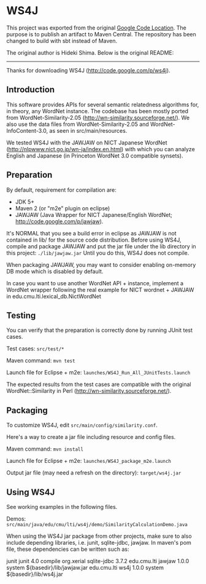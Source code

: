 # WS4J

This project was exported from the original [Google Code Location](http://code.google.com/p/ws4j).
The purpose is to publish an artifact to Maven Central. The repository has been changed to
build with sbt instead of Maven.

The original author is Hideki Shima. Below is the original README:

----

Thanks for downloading WS4J (http://code.google.com/p/ws4j).

## Introduction

This software provides APIs for several semantic relatedness 
algorithms for, in theory, any WordNet instance. The codebase
has been mostly ported from WordNet-Similarity-2.05 
(http://wn-similarity.sourceforge.net/). We also use the data 
files from WordNet-Similarity-2.05 and WordNet-InfoContent-3.0, 
as seen in src/main/resources. 

We tested WS4J with the JAWJAW on NICT Japanese 
WordNet (http://nlpwww.nict.go.jp/wn-ja/index.en.html) 
with which you can analyze English and Japanese (in 
Princeton WordNet 3.0 compatible synsets).

## Preparation

By default, requirement for compilation are:

 - JDK 5+ 
 - Maven 2 (or "m2e" plugin on eclipse)
 - JAWJAW (Java Wrapper for NICT Japanese/English WordNet; http://code.google.com/p/jawjaw).

It's NORMAL that you see a build error in eclipse as JAWJAW is 
not contained in lib/ for the source code distribution.
Before using WS4J, compile and package JAWJAW and put the
jar file under the lib directory in this project: `./lib/jawjaw.jar`
Until you do this, WS4J does not compile.

When packaging JAWJAW, you may want to consider enabling
on-memory DB mode which is disabled by default.

In case you want to use another WordNet API + instance, 
implement a WordNet wrapper following the real example for NICT wordnet + JAWJAW 
in edu.cmu.lti.lexical_db.NictWordNet

## Testing

You can verify that the preparation is correctly done by running
JUnit test cases. 

Test cases:
  `src/test/*`
   
Maven command:
  `mvn test`

Launch file for Eclipse + m2e:
  `launches/WS4J_Run_All_JUnitTests.launch`

The expected results from the test cases are compatible with the 
original WordNet::Similarity in Perl (http://wn-similarity.sourceforge.net/).

## Packaging

To customize WS4J, edit `src/main/config/similarity.conf`.

Here's a way to create a jar file including resource and config files.

Maven command:
  `mvn install`

Launch file for Eclipse + m2e:
  `launches/WS4J_package_m2e.launch`

Output jar file (may need a refresh on the directory):
  `target/ws4j.jar`
  
## Using WS4J

See working examples in the following files.

Demos:
  `src/main/java/edu/cmu/lti/ws4j/demo/SimilarityCalculationDemo.java`

When using the WS4J jar package from other projects, make sure to 
also include depending libraries, i.e. junit, sqlite-jdbc, jawjaw.
In maven's pom file, these dependencies can be written such as: 

  <dependencies>
    <dependency>
      <groupId>junit</groupId>
      <artifactId>junit</artifactId>
      <version>4.0</version>
      <scope>compile</scope>
    </dependency>
    <dependency>
      <groupId>org.xerial</groupId>
      <artifactId>sqlite-jdbc</artifactId>
      <version>3.7.2</version>
    </dependency>
    <dependency>
      <groupId>edu.cmu.lti</groupId>
      <artifactId>jawjaw</artifactId>
      <version>1.0.0</version>
      <scope>system</scope> 
      <systemPath>${basedir}/lib/jawjaw.jar</systemPath>
    </dependency>
    <dependency>
      <groupId>edu.cmu.lti</groupId>
      <artifactId>ws4j</artifactId>
      <version>1.0.0</version>
      <scope>system</scope> 
      <systemPath>${basedir}/lib/ws4j.jar</systemPath>
    </dependency>
  </dependencies> 
